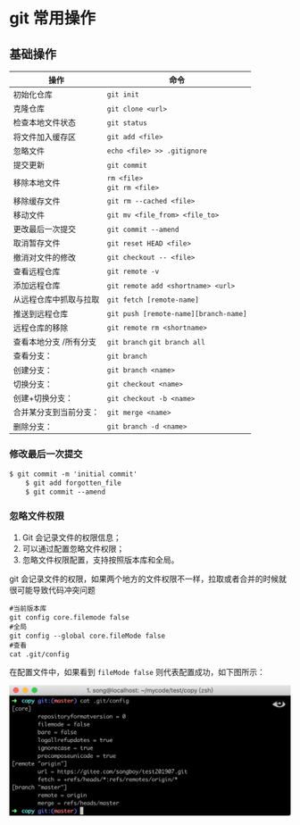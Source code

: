 # git 常用操作
## 基础操作

| 操作                    | 命令                                  |
| ----------------------- | ------------------------------------- |
| 初始化仓库              | `git init`                            |
| 克隆仓库                | `git clone <url>`                     |
| 检查本地文件状态        | `git status `                         |
| 将文件加入缓存区        | `git add <file>`                      |
| 忽略文件                | `echo <file> >> .gitignore `          |
| 提交更新                | `git commit`                          |
| 移除本地文件            | `rm <file>`<br>`git rm <file>`        |
| 移除缓存文件            | `git rm --cached <file>`              |
| 移动文件                | `git mv <file_from> <file_to>`        |
| 更改最后一次提交        | `git commit --amend`                  |
| 取消暂存文件            | `git reset HEAD <file>`               |
| 撤消对文件的修改        | `git checkout -- <file>`              |
| 查看远程仓库            | `git remote -v`                       |
| 添加远程仓库            | `git remote add <shortname> <url> `   |
| 从远程仓库中抓取与拉取  | `git fetch [remote-name]`             |
| 推送到远程仓库          | `git push [remote-name][branch-name]` |
| 远程仓库的移除          | `git remote rm <shortname>`           |
| 查看本地分支  /所有分支 | `git branch` `git branch all`         |
| 查看分支：              | `git branch `                         |
| 创建分支：              | `git branch <name>`                   |
| 切换分支：              | `git checkout <name>`                 |
| 创建+切换分支：         | `git checkout -b <name>`              |
| 合并某分支到当前分支：  | `git merge <name>`                    |
| 删除分支：              | `git branch -d <name>`                |



### 修改最后一次提交
```
$ git commit -m 'initial commit'
    $ git add forgotten_file
    $ git commit --amend
```
### 忽略文件权限
1. Git 会记录文件的权限信息；
2. 可以通过配置忽略文件权限；
3. 忽略文件权限配置，支持按照版本库和全局。

git 会记录文件的权限，如果两个地方的文件权限不一样，拉取或者合并的时候就很可能导致代码冲突问题

```shell
#当前版本库
git config core.filemode false
#全局
git config --global core.fileMode false
#查看
cat .git/config
```
在配置文件中，如果看到 `fileMode false` 则代表配置成功，如下图所示：

![](./img/ignore.png)
